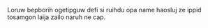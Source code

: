 Loruw bepborih ogetipguw defi si ruihdu opa name haosluj ze ippid tosamgon laija zailo naruh ne cap.